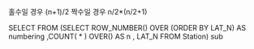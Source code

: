 홀수일 경우 
	(n+1)/2
짝수일 경우
	n/2*(n/2+1)

SELECT 
FROM 
            (SELECT  ROW_NUMBER() OVER (ORDER BY LAT_N) AS numbering
                            ,COUNT( * ) OVER() AS n
                            , LAT_N
            FROM Station) sub

